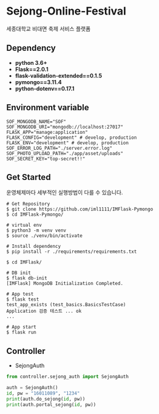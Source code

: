 # Sejong-Online-Festival
세종대학교 비대면 축제 서비스 플랫폼



## Dependency

- **python 3.6+**
- **Flask==2.0.1**
- **flask-validation-extended==0.1.5**
- **pymongo==3.11.4**
- **python-dotenv==0.17.1**



## Environment variable

```
SOF_MONGODB_NAME="SOF"
SOF_MONGODB_URI="mongodb://localhost:27017"
FLASK_APP="manage:application"
FLASK_CONFIG="development" # develop, production
FLASK_ENV="development" # develop, production
SOF_ERROR_LOG_PATH="./server.error.log"
SOF_PHOTO_UPLOAD_PATH="./app/asset/uploads"
SOF_SECRET_KEY="top-secret!!"
```



## Get Started

운영체제마다 세부적인 실행방법이 다를 수 있습니다. 

```shell
# Get Repository
$ git clone https://github.com/iml1111/IMFlask-Pymongo
$ cd IMFlask-Pymongo/

# virtual env
$ python3 -m venv venv
$ source ./venv/bin/activate

# Install dependency
$ pip install -r ./requirements/requirements.txt

$ cd IMFlask/

# DB init
$ flask db-init
[IMFlask] MongoDB Initialization Completed.

# App test
$ flask test
test_app_exists (test_basics.BasicsTestCase)
Application 검증 테스트 ... ok
...

# App start
$ flask run
```



##  Controller

- SejongAuth

```python
from controller.sejong_auth import SejongAuth

auth = SejongAuth()
id, pw = "16011089", "1234"
print(auth.do_sejong(id, pw))
print(auth.portal_sejong(id, pw))
```

